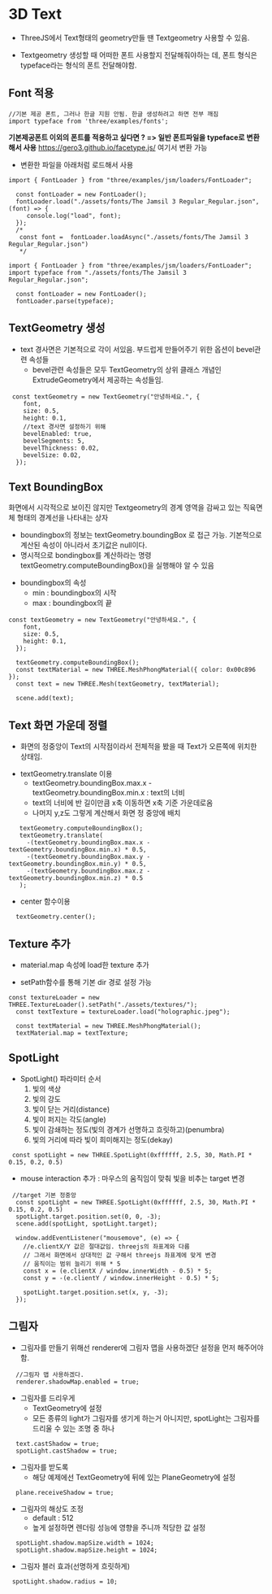 # 3D Text

- ThreeJS에서 Text형태의 geometry만들 땐 Textgeometry 사용할 수 있음.

- Textgeometry 생성할 때 어떠한 폰트 사용할지 전달해줘야하는 데, 폰트 형식은 typeface라는 형식의 폰트 전달해야함.

## Font 적용

```
//기본 제공 폰트, 그러나 한글 지원 안됨. 한글 생성하려고 하면 전부 깨짐
import typeface from 'three/examples/fonts';
```

**기본제공폰트 이외의 폰트를 적용하고 싶다면 ? => 일반 폰트파일을 typeface로 변환해서 사용**
https://gero3.github.io/facetype.js/ 여기서 변환 가능

- 변환한 파일을 아래처럼 로드해서 사용

```
import { FontLoader } from "three/examples/jsm/loaders/FontLoader";

  const fontLoader = new FontLoader();
  fontLoader.load("./assets/fonts/The Jamsil 3 Regular_Regular.json", (font) => {
     console.log("load", font);
  });
  /*
   const font =  fontLoader.loadAsync("./assets/fonts/The Jamsil 3 Regular_Regular.json")
   */
```

```
import { FontLoader } from "three/examples/jsm/loaders/FontLoader";
import typeface from "./assets/fonts/The Jamsil 3 Regular_Regular.json";

  const fontLoader = new FontLoader();
  fontLoader.parse(typeface);
```

## TextGeometry 생성

- text 경사면은 기본적으로 각이 서있음. 부드럽게 만들어주기 위한 옵션이 bevel관련 속성들
  - bevel관련 속성들은 모두 TextGeometry의 상위 클래스 개념인
    ExtrudeGeometry에서 제공하는 속성들임.

```
 const textGeometry = new TextGeometry("안녕하세요.", {
    font,
    size: 0.5,
    height: 0.1,
    //text 경사면 설정하기 위해
    bevelEnabled: true,
    bevelSegments: 5,
    bevelThickness: 0.02,
    bevelSize: 0.02,
  });
```

## Text BoundingBox

화면에서 시각적으로 보이진 않지만 Textgeometry의 경계 영역을 감싸고 있는 직육면체 형태의 경계선을 나타내는 상자

- boundingbox의 정보는 textGeometry.boundingBox 로 접근 가능. 기본적으로 계산된 속성이 아니라서 초기값은 null이다.
- 명시적으로 bondingbox를 계산하라는 명령 textGeometry.computeBoundingBox()을 실행해야 알 수 있음

* boundingbox의 속성
  - min : boundingbox의 시작
  - max : boundingbox의 끝

```
const textGeometry = new TextGeometry("안녕하세요.", {
    font,
    size: 0.5,
    height: 0.1,
  });

  textGeometry.computeBoundingBox();
  const textMaterial = new THREE.MeshPhongMaterial({ color: 0x00c896 });
  const text = new THREE.Mesh(textGeometry, textMaterial);

  scene.add(text);
```

## Text 화면 가운데 정렬

- 화면의 정중앙이 Text의 시작점이라서 전체적을 봤을 때 Text가 오른쪽에 위치한 상태임.

* textGeometry.translate 이용
  - textGeometry.boundingBox.max.x - textGeometry.boundingBox.min.x : text의 너비
  - text의 너비에 반 길이만큼 x축 이동하면 x축 기준 가운데로옴
  - 나머지 y,z도 그렇게 계산해서 화면 정 중앙에 배치

```
   textGeometry.computeBoundingBox();
   textGeometry.translate(
     -(textGeometry.boundingBox.max.x - textGeometry.boundingBox.min.x) * 0.5,
     -(textGeometry.boundingBox.max.y - textGeometry.boundingBox.min.y) * 0.5,
     -(textGeometry.boundingBox.max.z - textGeometry.boundingBox.min.z) * 0.5
   );
```

- center 함수이용

```
  textGeometry.center();
```

## Texture 추가

- material.map 속성에 load한 texture 추가

* setPath함수를 통해 기본 dir 경로 설정 가능

```
const textureLoader = new THREE.TextureLoader().setPath("./assets/textures/");
  const textTexture = textureLoader.load("holographic.jpeg");

  const textMaterial = new THREE.MeshPhongMaterial();
  textMaterial.map = textTexture;
```

## SpotLight

- SpotLight() 파라미터 순서
  1. 빛의 색상
  2. 빛의 강도
  3. 빛이 닫는 거리(distance)
  4. 빛이 퍼지는 각도(angle)
  5. 빛이 감쇄하는 정도(빛의 경계가 선명하고 흐릿하고)(penumbra)
  6. 빛의 거리에 따라 빛이 희미해지는 정도(dekay)

```
 const spotLight = new THREE.SpotLight(0xffffff, 2.5, 30, Math.PI * 0.15, 0.2, 0.5)
```

- mouse interaction 추가 : 마우스의 움직임이 맞춰 빛을 비추는 target 변경

```
 //target 기본 정중앙
  const spotLight = new THREE.SpotLight(0xffffff, 2.5, 30, Math.PI * 0.15, 0.2, 0.5)
  spotLight.target.position.set(0, 0, -3);
  scene.add(spotLight, spotLight.target);

  window.addEventListener("mousemove", (e) => {
    //e.clientX/Y 값은 절대값임. threejs의 좌표계와 다름
    // 그래서 화면에서 상대적인 값 구해서 threejs 좌표계에 맞게 변경
    // 움직이는 범위 늘리기 위해 * 5
    const x = (e.clientX / window.innerWidth - 0.5) * 5;
    const y = -(e.clientY / window.innerHeight - 0.5) * 5;

    spotLight.target.position.set(x, y, -3);
  });
```

## 그림자

- 그림자를 만들기 위해선 renderer에 그림자 맵을 사용하겠단 설정을 먼저 해주어야함.

```
  //그림자 맵 사용하겠다.
  renderer.shadowMap.enabled = true;
```

- 그림자를 드리우게
  - TextGeometry에 설정
  * 모든 종류의 light가 그림자를 생기게 하는거 아니지만, spotLight는 그림자를 드리울 수 있는 조명 중 하나

```
  text.castShadow = true;
  spotLight.castShadow = true;
```

- 그림자를 받도록
  - 해당 예제에선 TextGeometry에 뒤에 있는 PlaneGeometry에 설정

```
  plane.receiveShadow = true;
```

- 그림자의 해상도 조정
  - default : 512
  * 높게 설정하면 렌더링 성능에 영향을 주니까 적당한 값 설정

```
  spotLight.shadow.mapSize.width = 1024;
  spotLight.shadow.mapSize.height = 1024;
```

- 그림자 블러 효과(선명하게 흐릿하게)

```
 spotLight.shadow.radius = 10;
```

